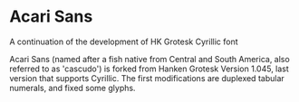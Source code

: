 # Acari Sans
A continuation of the development of HK Grotesk Cyrillic font

Acari Sans (named after a fish native from Central and South America, also referred to as 'cascudo')
is forked from Hanken Grotesk Version 1.045, last version that supports Cyrillic. The first modifications are
duplexed tabular numerals, and fixed some glyphs.
